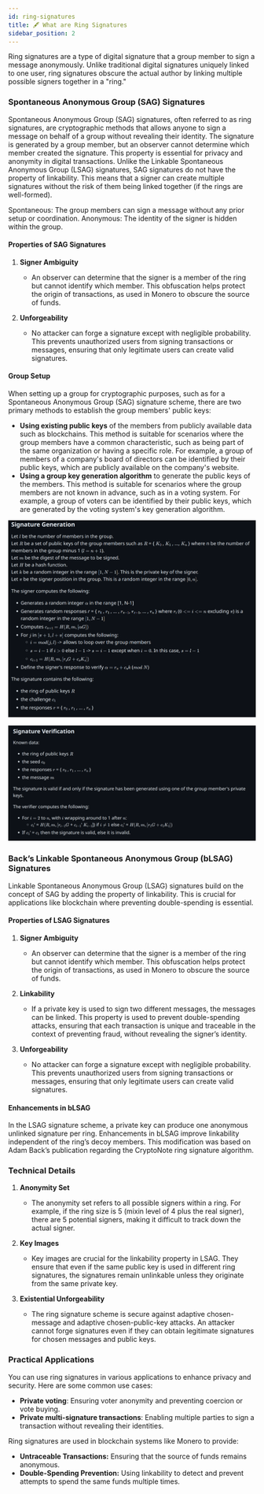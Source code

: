 ```yaml
---
id: ring-signatures
title: 🖋️ What are Ring Signatures
sidebar_position: 2
---
```


Ring signatures are a type of digital signature that a group member to sign a message anonymously. Unlike traditional digital signatures uniquely linked to one user, ring signatures obscure the actual author by linking multiple possible signers together in a "ring."

### Spontaneous Anonymous Group (SAG) Signatures

Spontaneous Anonymous Group (SAG) signatures, often referred to as ring signatures, are cryptographic methods that allows anyone to sign a message on behalf of a group without revealing their identity. The signature is generated by a group member, but an observer cannot determine which member created the signature. This property is essential for privacy and anonymity in digital transactions.
Unlike the Linkable Spontaneous Anonymous Group (LSAG) signatures, SAG signatures do not have the property of linkability. This means that a signer can create multiple signatures without the risk of them being linked together (if the rings are well-formed).

Spontaneous: The group members can sign a message without any prior setup or coordination.
Anonymous: The identity of the signer is hidden within the group.

#### Properties of SAG Signatures

1. **Signer Ambiguity**
   - An observer can determine that the signer is a member of the ring but cannot identify which member. This obfuscation helps protect the origin of transactions, as used in Monero to obscure the source of funds.

2. **Unforgeability**
   - No attacker can forge a signature except with negligible probability. This prevents unauthorized users from signing transactions or messages, ensuring that only legitimate users can create valid signatures.

#### Group Setup

When setting up a group for cryptographic purposes, such as for a Spontaneous Anonymous Group (SAG) signature scheme, there are two primary methods to establish the group members' public keys:

- **Using existing public keys** of the members from publicly available data such as blockchains. This method is suitable for scenarios where the group members have a common characteristic, such as being part of the same organization or having a specific role. For example, a group of members of a company's board of directors can be identified by their public keys, which are publicly available on the company's website.
- **Using a group key generation algorithm** to generate the public keys of the members. This method is suitable for scenarios where the group members are not known in advance, such as in a voting system. For example, a group of voters can be identified by their public keys, which are generated by the voting system's key generation algorithm.

![Generation](../static/img/generation.png)

![Verification](../static/img/verification.png)



### Back’s Linkable Spontaneous Anonymous Group (bLSAG) Signatures

Linkable Spontaneous Anonymous Group (LSAG) signatures build on the concept of SAG by adding the property of linkability. This is crucial for applications like blockchain where preventing double-spending is essential.

#### Properties of LSAG Signatures

1. **Signer Ambiguity**
   - An observer can determine that the signer is a member of the ring but cannot identify which member. This obfuscation helps protect the origin of transactions, as used in Monero to obscure the source of funds.

2. **Linkability**
   - If a private key is used to sign two different messages, the messages can be linked. This property is used to prevent double-spending attacks, ensuring that each transaction is unique and traceable in the context of preventing fraud, without revealing the signer’s identity.

3. **Unforgeability**
   - No attacker can forge a signature except with negligible probability. This prevents unauthorized users from signing transactions or messages, ensuring that only legitimate users can create valid signatures.

#### Enhancements in bLSAG

In the LSAG signature scheme, a private key can produce one anonymous unlinked signature per ring. Enhancements in bLSAG improve linkability independent of the ring’s decoy members. This modification was based on Adam Back’s publication regarding the CryptoNote ring signature algorithm.

### Technical Details

1. **Anonymity Set**
   - The anonymity set refers to all possible signers within a ring. For example, if the ring size is 5 (mixin level of 4 plus the real signer), there are 5 potential signers, making it difficult to track down the actual signer.

2. **Key Images**
   - Key images are crucial for the linkability property in LSAG. They ensure that even if the same public key is used in different ring signatures, the signatures remain unlinkable unless they originate from the same private key.

3. **Existential Unforgeability**
   - The ring signature scheme is secure against adaptive chosen-message and adaptive chosen-public-key attacks. An attacker cannot forge signatures even if they can obtain legitimate signatures for chosen messages and public keys.

### Practical Applications

You can use ring signatures in various applications to enhance privacy and security. Here are some common use cases:
- **Private voting**: Ensuring voter anonymity and preventing coercion or vote buying.
- **Private multi-signature transactions**: Enabling multiple parties to sign a transaction without revealing their identities.

Ring signatures are used in blockchain systems like Monero to provide:
- **Untraceable Transactions:** Ensuring that the source of funds remains anonymous.
- **Double-Spending Prevention:** Using linkability to detect and prevent attempts to spend the same funds multiple times.


